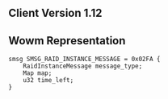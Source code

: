 ## Client Version 1.12

## Wowm Representation
```rust,ignore
smsg SMSG_RAID_INSTANCE_MESSAGE = 0x02FA {
    RaidInstanceMessage message_type;    
    Map map;    
    u32 time_left;    
}

```
